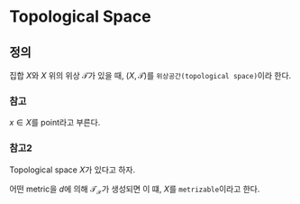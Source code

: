 # Topological Space
## 정의
집합 $X$와 $X$ 위의 위상 $\mathcal T$가 있을 때, $(X, \mathcal T)$를 `위상공간(topological space)`이라 한다.

### 참고
$x \in X$를 point라고 부른다.

### 참고2
Topological space $X$가 있다고 하자.

어떤 metric을 $d$에 의해 $\mathcal{T_X}$가 생성되면 이 떄, $X$를 `metrizable`이라고 한다.